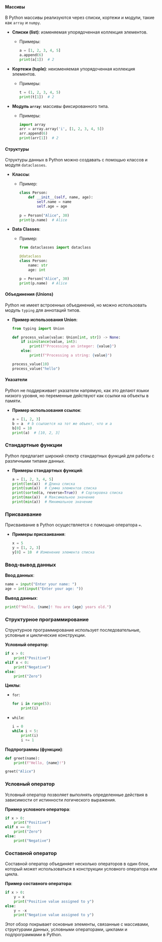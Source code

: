 #### Массивы

В Python массивы реализуются через списки, кортежи и модули, такие как `array` и `numpy`.

- **Списки (list)**: изменяемая упорядоченная коллекция элементов.
  - Примеры:
    ```python
    a = [1, 2, 3, 4, 5]
    a.append(6)
    print(a[1])  # 2
    ```

- **Кортежи (tuple)**: неизменяемая упорядоченная коллекция элементов.
  - Примеры:
    ```python
    t = (1, 2, 3, 4, 5)
    print(t[1])  # 2
    ```

- **Модуль `array`**: массивы фиксированного типа.
  - Примеры:
    ```python
    import array
    arr = array.array('i', [1, 2, 3, 4, 5])
    arr.append(6)
    print(arr[1])  # 2
    ```

#### Структуры

Структуры данных в Python можно создавать с помощью классов и модуля `dataclasses`.

- **Классы**:
  - Пример:
    ```python
    class Person:
        def __init__(self, name, age):
            self.name = name
            self.age = age
			
    p = Person("Alice", 30)
    print(p.name)  # Alice
    ```

- **Data Classes**:
  - Пример:
    ```python
    from dataclasses import dataclass

    @dataclass
    class Person:
        name: str
        age: int

    p = Person("Alice", 30)
    print(p.name)  # Alice
    ```

#### Объединения (Unions)

Python не имеет встроенных объединений, но можно использовать модуль `typing` для аннотаций типов.

- **Пример использования Union**:
  ```python
  from typing import Union

  def process_value(value: Union[int, str]) -> None:
      if isinstance(value, int):
          print(f"Processing an integer: {value}")
      else:
          print(f"Processing a string: {value}")

  process_value(10)
  process_value("hello")
  ```

#### Указатели

Python не поддерживает указатели напрямую, как это делают языки низкого уровня, но переменные действуют как ссылки на объекты в памяти.

- **Пример использования ссылок**:
  ```python
  a = [1, 2, 3]
  b = a  # b ссылается на тот же объект, что и a
  b[0] = 10
  print(a)  # [10, 2, 3]
  ```

### Стандартные функции

Python предлагает широкий спектр стандартных функций для работы с различными типами данных.

- **Примеры стандартных функций**:
  ```python
  a = [1, 2, 3, 4, 5]
  print(len(a))  # Длина списка
  print(sum(a))  # Сумма элементов списка
  print(sorted(a, reverse=True))  # Сортировка списка
  print(max(a))  # Максимальное значение
  print(min(a))  # Минимальное значение
  ```

### Присваивание

Присваивание в Python осуществляется с помощью оператора `=`.

- **Примеры присваивания**:
  ```python
  x = 5
  y = [1, 2, 3]
  y[0] = 10  # Изменение элемента списка
  ```

### Ввод-вывод данных

**Ввод данных**:
  ```python
  name = input("Enter your name: ")
  age = int(input("Enter your age: "))
  ```

**Вывод данных**:
  ```python
  print(f"Hello, {name}! You are {age} years old.")
  ```

### Структурное программирование

Структурное программирование использует последовательные, условные и циклические конструкции.

**Условный оператор**:
  ```python
  if x > 0:
      print("Positive")
  elif x < 0:
      print("Negative")
  else:
      print("Zero")
  ```

**Циклы**:
  - `for`:
    ```python
    for i in range(5):
        print(i)
    ```
  - `while`:
    ```python
    i = 0
    while i < 5:
        print(i)
        i += 1
    ```

**Подпрограммы (функции)**:
  ```python
  def greet(name):
      print(f"Hello, {name}!")

  greet("Alice")
  ```

### Условный оператор

Условный оператор позволяет выполнять определенные действия в зависимости от истинности логического выражения.

**Пример условного оператора**:
  ```python
  if x > 0:
      print("Positive")
  elif x == 0:
      print("Zero")
  else:
      print("Negative")
  ```

### Составной оператор

Составной оператор объединяет несколько операторов в один блок, который может использоваться в конструкции условного оператора или цикла.

**Пример составного оператора**:
  ```python
  if x > 0:
      y = x
      print("Positive value assigned to y")
  else:
      y = -x
      print("Negative value assigned to y")
  ```

Этот обзор покрывает основные элементы, связанные с массивами, структурами данных, условными операторами, циклами и подпрограммами в Python.